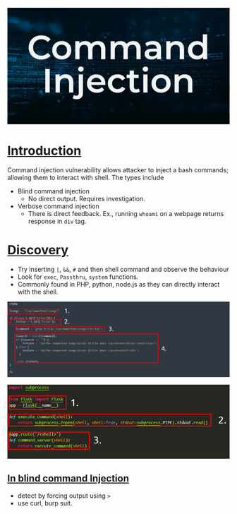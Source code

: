 ![](Pasted%20image%2020241115021456.png)
# [Introduction]()

Command injection vulnerability allows attacker to inject a bash commands; allowing them to interact with shell. The types include

- Blind command injection
	- No direct output. Requires investigation.
- Verbose command injection
	- There is direct feedback. Ex., running `whoami` on a webpage returns response in `div` tag.

# [Discovery]()

- Try inserting `|`, `&&`, `#` and then shell command and observe the behaviour
- Look for `exec`, `Passthru`, `system` functions.
- Commonly found in PHP, python, node.js as they can directly interact with the shell.

![](Pasted%20image%2020241115015640.png)

![](Pasted%20image%2020241115015653.png)
## [In blind command Injection]()

- detect by forcing output using `>`
- use curl, burp suit.
